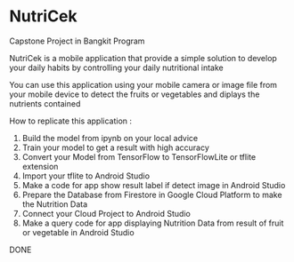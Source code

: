 # NutriCek
Capstone Project in Bangkit Program

NutriCek is a mobile application that provide a simple solution to develop your daily habits by controlling your daily nutritional intake

You can use this application using your mobile camera or image file from your mobile device to detect the fruits or vegetables and diplays the nutrients contained

How to replicate this application :
1. Build the model from ipynb on your local advice
2. Train your model to get a result with high accuracy
3. Convert your Model from TensorFlow to TensorFlowLite or tflite extension
4. Import your tflite to Android Studio
5. Make a code for app show result label if detect image in Android Studio
6. Prepare the Database from Firestore in Google Cloud Platform to make the Nutrition Data
7. Connect your Cloud Project to Android Studio
8. Make a query code for app displaying Nutrition Data from result of fruit or vegetable in Android Studio

DONE
